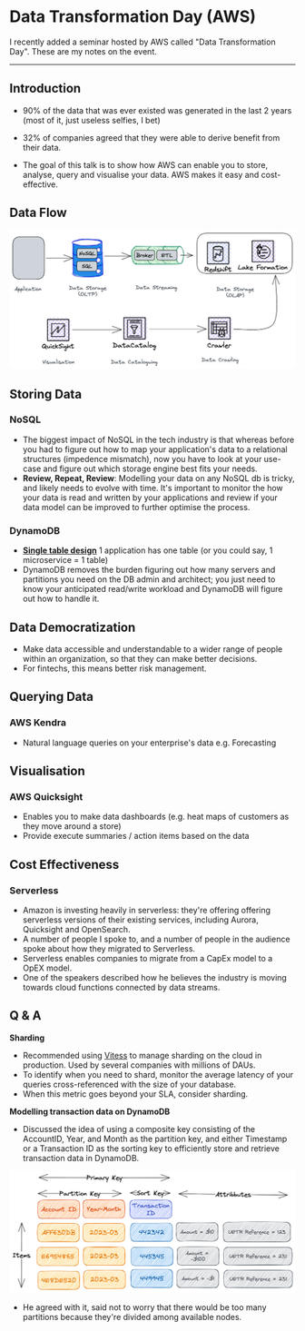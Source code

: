 # Data Transformation Day (AWS)

I recently added a seminar hosted by AWS called "Data Transformation Day". These are my notes on the event.

--- 

## Introduction

- 90% of the data that was ever existed was generated in the last 2 years (most of it, just useless selfies, I bet)

- 32% of companies agreed that they were able to derive benefit from their data.

- The goal of this talk is to show how AWS can enable you to store, analyse, query and visualise your data. AWS makes it easy and cost-effective.

## Data Flow

![Data Flow](images/Data-Transformation-Day-Data-Flow.png)

## Storing Data

### NoSQL
- The biggest impact of NoSQL in the tech industry is that whereas before you had to figure out how to map your application's data to a relational structures (impedence mismatch), now you have to look at your use-case and figure out which storage engine best fits your needs.
- **Review, Repeat, Review**: Modelling your data on any NoSQL db is tricky, and likely needs to evolve with time. It's important to monitor the how your data is read and written by your applications and review if your data model can be improved to further optimise the process.

### DynamoDB
- [**Single table design**](https://aws.amazon.com/blogs/compute/creating-a-single-table-design-with-amazon-dynamodb/) 1 application has one table (or you could say, 1 microservice = 1 table)
- DynamoDB removes the burden figuring out how many servers and partitions you need on the DB admin and architect; you just need to know your anticipated read/write workload and DynamoDB will figure out how to handle it.

## Data Democratization
- Make data accessible and understandable to a wider range of people within an organization, so that they can make better decisions.
- For fintechs, this means better risk management.

## Querying Data

###  AWS Kendra
- Natural language queries on your enterprise's data e.g. Forecasting

## Visualisation

### AWS Quicksight

- Enables you to make data dashboards (e.g. heat maps of customers as they move around a store)
- Provide execute summaries / action items based on the data 

## Cost Effectiveness

### Serverless
- Amazon is investing heavily in serverless: they're offering offering serverless versions of their existing services, including Aurora, Quicksight and OpenSearch.
- A number of people I spoke to, and a number of people in the audience spoke about how they migrated to Serverless.
- Serverless enables companies to migrate from a CapEx model to a OpEX model.
- One of the speakers described how he believes the industry is moving towards cloud functions connected by data streams.

## Q & A

**Sharding**

- Recommended using [Vitess](https://vitess.io/docs/15.0/reference/features/sharding/) to manage sharding on the cloud in production. Used by several companies with millions of DAUs.
- To identify when you need to shard, monitor the average latency of your queries cross-referenced with the size of your database. 
- When this metric goes beyond your SLA, consider sharding.

**Modelling transaction data on DynamoDB**

- Discussed the idea of using a composite key consisting of the AccountID, Year, and Month as the partition key, and either Timestamp or a Transaction ID as the sorting key to efficiently store and retrieve transaction data in DynamoDB. 

![Transactions in DynamoDB](images/Transactions-In-DynamoDB.png)

- He agreed with it, said not to worry that there would be too many partitions because they're divided among available nodes.

